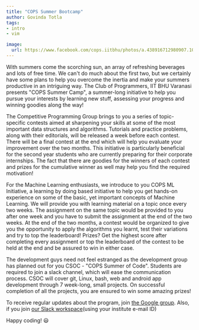 ```yaml
---
title: "COPS Summer Bootcamp"
author: Govinda Totla
tags:
- intro
- vim

image:
  url: https://www.facebook.com/cops.iitbhu/photos/a.438916712980907.1073741827.438913529647892/464538130418765/
---
```


With summers come the scorching sun, an array of refreshing beverages and lots of free time. We can't do much about the first two, but we certainly have some plans to help you overcome the inertia and make your summers productive in an intriguing way. The Club of Programmers, IIT BHU Varanasi presents "COPS Summer Camp", a summer-long initiative to help you pursue your interests by learning new stuff, assessing your progress and winning goodies along the way!

The Competitive Programming Group brings to you a series of topic-specific contests aimed at sharpening your skills at some of the most important data structures and algorithms. Tutorials and practice problems, along with their editorials, will be released a week before each contest. There will be a final contest at the end which will help you evaluate your improvement over the two months. This initiative is particularly beneficial for the second year students who are currently preparing for their corporate internships. The fact that there are goodies for the winners of each contest and prizes for the cumulative winner as well may help you find the required motivation!

For the Machine Learning enthusiasts, we introduce to you COPS ML Initiative, a learning by doing based initiative to help you get hands-on experience on some of the basic, yet important concepts of Machine Learning. We will provide you with learning material on a topic once every two weeks. The assignment on the same topic would be provided to you after one week and you have to submit the assignment at the end of the two weeks. At the end of the two months, a contest would be organized to give you the opportunity to apply the algorithms you learnt, test their variations and try to top the leaderboard! Prizes? Get the highest score after completing every assignment or top the leaderboard of the contest to be held at the end and be assured to win in either case.

The development guys need not feel estranged as the development group has planned out for you CSOC - "COPS Summer of Code". Students are required to join a slack channel, which will ease the communication process. CSOC will cover git, Linux, bash, web and android app development through 7 week-long, small projects. On successful completion of all the projects, you are ensured to win some amazing prizes!

To receive regular updates about the program, join [the Google group](https://groups.google.com/forum/#!forum/cops-summer-bootcamp). Also, if you join [our Slack workspace](http://cops-iitbhu.slack.com)(using your institute e-mail ID)

Happy coding! :smiley:
